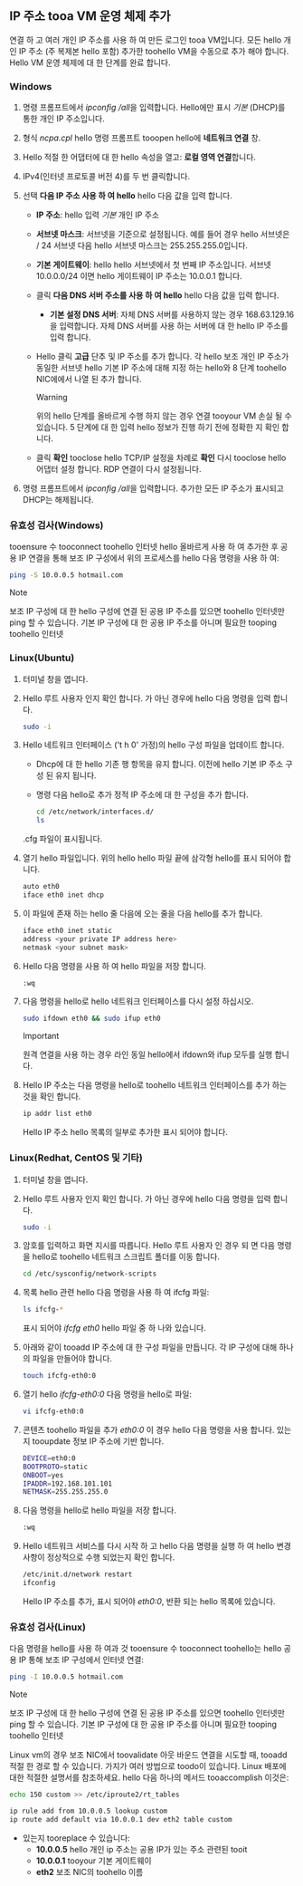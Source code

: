 ## <a name="os-config"></a>IP 주소 tooa VM 운영 체제 추가

연결 하 고 여러 개인 IP 주소를 사용 하 여 만든 로그인 tooa VM입니다. 모든 hello 개인 IP 주소 (주 복제본 hello 포함) 추가한 toohello VM을 수동으로 추가 해야 합니다. Hello VM 운영 체제에 대 한 단계를 완료 합니다.

### <a name="windows"></a>Windows

1. 명령 프롬프트에서 *ipconfig /all*을 입력합니다.  Hello에만 표시 *기본* (DHCP)를 통한 개인 IP 주소입니다.
2. 형식 *ncpa.cpl* hello 명령 프롬프트 tooopen hello에 **네트워크 연결** 창.
3. Hello 적절 한 어댑터에 대 한 hello 속성을 열고: **로컬 영역 연결**합니다.
4. IPv4(인터넷 프로토콜 버전 4)를 두 번 클릭합니다.
5. 선택 **다음 IP 주소 사용 하 여 hello** hello 다음 값을 입력 합니다.

    * **IP 주소**: hello 입력 *기본* 개인 IP 주소
    * **서브넷 마스크**: 서브넷을 기준으로 설정됩니다. 예를 들어 경우 hello 서브넷은 / 24 서브넷 다음 hello 서브넷 마스크는 255.255.255.0입니다.
    * **기본 게이트웨이**: hello hello 서브넷에서 첫 번째 IP 주소입니다. 서브넷 10.0.0.0/24 이면 hello 게이트웨이 IP 주소는 10.0.0.1 합니다.
    * 클릭 **다음 DNS 서버 주소를 사용 하 여 hello** hello 다음 값을 입력 합니다.
        * **기본 설정 DNS 서버**: 자체 DNS 서버를 사용하지 않는 경우 168.63.129.16을 입력합니다.  자체 DNS 서버를 사용 하는 서버에 대 한 hello IP 주소를 입력 합니다.
    * Hello 클릭 **고급** 단추 및 IP 주소를 추가 합니다. 각 hello 보조 개인 IP 주소가 동일한 서브넷 hello 기본 IP 주소에 대해 지정 하는 hello와 8 단계 toohello NIC에에서 나열 된 추가 합니다.
        >[!WARNING] 
        >위의 hello 단계를 올바르게 수행 하지 않는 경우 연결 tooyour VM 손실 될 수 있습니다. 5 단계에 대 한 입력 hello 정보가 진행 하기 전에 정확한 지 확인 합니다.

    * 클릭 **확인** tooclose hello TCP/IP 설정을 차례로 **확인** 다시 tooclose hello 어댑터 설정 합니다. RDP 연결이 다시 설정됩니다.

6. 명령 프롬프트에서 *ipconfig /all*을 입력합니다. 추가한 모든 IP 주소가 표시되고 DHCP는 해제됩니다.


### <a name="validation-windows"></a>유효성 검사(Windows)

tooensure 수 tooconnect toohello 인터넷 hello 올바르게 사용 하 여 추가한 후 공용 IP 연결을 통해 보조 IP 구성에서 위의 프로세스를 hello 다음 명령을 사용 하 여:

```bash
ping -S 10.0.0.5 hotmail.com
```
>[!NOTE]
>보조 IP 구성에 대 한 hello 구성에 연결 된 공용 IP 주소를 있으면 toohello 인터넷만 ping 할 수 있습니다. 기본 IP 구성에 대 한 공용 IP 주소를 아니며 필요한 tooping toohello 인터넷

### <a name="linux-ubuntu"></a>Linux(Ubuntu)

1. 터미널 창을 엽니다.
2. Hello 루트 사용자 인지 확인 합니다. 가 아닌 경우에 hello 다음 명령을 입력 합니다.

    ```bash
    sudo -i
    ```

3. Hello 네트워크 인터페이스 ('t h 0' 가정)의 hello 구성 파일을 업데이트 합니다.

    * Dhcp에 대 한 hello 기존 행 항목을 유지 합니다. 이전에 hello 기본 IP 주소 구성 된 유지 됩니다.
    * 명령 다음 hello로 추가 정적 IP 주소에 대 한 구성을 추가 합니다.

        ```bash
        cd /etc/network/interfaces.d/
        ls
        ```

    .cfg 파일이 표시됩니다.
4. 열기 hello 파일입니다. 위의 hello hello 파일 끝에 삼각형 hello를 표시 되어야 합니다.

    ```bash
    auto eth0
    iface eth0 inet dhcp
    ```

5. 이 파일에 존재 하는 hello 줄 다음에 오는 줄을 다음 hello를 추가 합니다.

    ```bash
    iface eth0 inet static
    address <your private IP address here>
    netmask <your subnet mask>
    ```

6. Hello 다음 명령을 사용 하 여 hello 파일을 저장 합니다.

    ```bash
    :wq
    ```

7. 다음 명령을 hello로 hello 네트워크 인터페이스를 다시 설정 하십시오.

    ```bash
    sudo ifdown eth0 && sudo ifup eth0
    ```

    > [!IMPORTANT]
    > 원격 연결을 사용 하는 경우 라인 동일 hello에서 ifdown와 ifup 모두를 실행 합니다.
    >

8. Hello IP 주소는 다음 명령을 hello로 toohello 네트워크 인터페이스를 추가 하는 것을 확인 합니다.

    ```bash
    ip addr list eth0
    ```

    Hello IP 주소 hello 목록의 일부로 추가한 표시 되어야 합니다.

### <a name="linux-redhat-centos-and-others"></a>Linux(Redhat, CentOS 및 기타)

1. 터미널 창을 엽니다.
2. Hello 루트 사용자 인지 확인 합니다. 가 아닌 경우에 hello 다음 명령을 입력 합니다.

    ```bash
    sudo -i
    ```

3. 암호를 입력하고 화면 지시를 따릅니다. Hello 루트 사용자 인 경우 되 면 다음 명령을 hello로 toohello 네트워크 스크립트 폴더를 이동 합니다.

    ```bash
    cd /etc/sysconfig/network-scripts
    ```

4. 목록 hello 관련 hello 다음 명령을 사용 하 여 ifcfg 파일:

    ```bash
    ls ifcfg-*
    ```

    표시 되어야 *ifcfg eth0* hello 파일 중 하 나와 있습니다.

5. 아래와 같이 tooadd IP 주소에 대 한 구성 파일을 만듭니다. 각 IP 구성에 대해 하나의 파일을 만들어야 합니다.

    ```bash
    touch ifcfg-eth0:0
    ```

6. 열기 hello *ifcfg-eth0:0* 다음 명령을 hello로 파일:

    ```bash
    vi ifcfg-eth0:0
    ```

7. 콘텐츠 toohello 파일을 추가 *eth0:0* 이 경우 hello 다음 명령을 사용 합니다. 있는지 tooupdate 정보 IP 주소에 기반 합니다.

    ```bash
    DEVICE=eth0:0
    BOOTPROTO=static
    ONBOOT=yes
    IPADDR=192.168.101.101
    NETMASK=255.255.255.0
    ```

8. 다음 명령을 hello로 hello 파일을 저장 합니다.

    ```bash
    :wq
    ```

9. Hello 네트워크 서비스를 다시 시작 하 고 hello 다음 명령을 실행 하 여 hello 변경 사항이 정상적으로 수행 되었는지 확인 합니다.

    ```bash
    /etc/init.d/network restart
    ifconfig
    ```

    Hello IP 주소를 추가, 표시 되어야 *eth0:0*, 반환 되는 hello 목록에 있습니다.

### <a name="validation-linux"></a>유효성 검사(Linux)

다음 명령을 hello를 사용 하 여과 것 tooensure 수 tooconnect toohello는 hello 공용 IP 통해 보조 IP 구성에서 인터넷 연결:

```bash
ping -I 10.0.0.5 hotmail.com
```
>[!NOTE]
>보조 IP 구성에 대 한 hello 구성에 연결 된 공용 IP 주소를 있으면 toohello 인터넷만 ping 할 수 있습니다. 기본 IP 구성에 대 한 공용 IP 주소를 아니며 필요한 tooping toohello 인터넷

Linux vm의 경우 보조 NIC에서 toovalidate 아웃 바운드 연결을 시도할 때, tooadd 적절 한 경로 할 수 있습니다. 가지가 여러 방법으로 toodo이 있습니다. Linux 배포에 대한 적절한 설명서를 참조하세요. hello 다음 하나의 메서드 tooaccomplish 이것은:

```bash
echo 150 custom >> /etc/iproute2/rt_tables 

ip rule add from 10.0.0.5 lookup custom
ip route add default via 10.0.0.1 dev eth2 table custom

```
- 있는지 tooreplace 수 있습니다:
    - **10.0.0.5** hello 개인 ip 주소는 공용 IP가 있는 주소 관련된 tooit
    - **10.0.0.1** tooyour 기본 게이트웨이
    - **eth2** 보조 NIC의 toohello 이름
